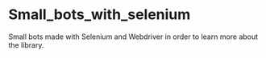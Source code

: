 # Small_bots_with_selenium
 Small bots made with Selenium and Webdriver in order to learn more about the library.
